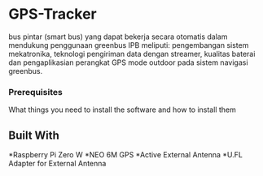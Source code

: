# GPS-Tracker
bus pintar (smart bus) yang dapat bekerja secara otomatis dalam mendukung penggunaan greenbus IPB meliputi: pengembangan sistem mekatronika, teknologi pengiriman data dengan streamer, kualitas baterai dan pengaplikasian perangkat GPS mode outdoor pada sistem navigasi greenbus. 

### Prerequisites

What things you need to install the software and how to install them


## Built With

*Raspberry Pi Zero W
*NEO 6M GPS
*Active External Antenna
*U.FL Adapter for External Antenna
